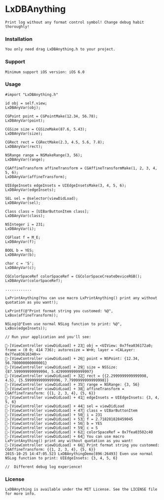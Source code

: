 # LxDBAnything
    Print log without any format control symbol! Change debug habit thoroughly!

### Installation
    You only need drag LxDBAnything.h to your project.

### Support
    Minimum support iOS version: iOS 6.0

### Usage

    #import "LxDBAnything.h"

    id obj = self.view;
    LxDBAnyVar(obj);

    CGPoint point = CGPointMake(12.34, 56.78);
    LxDBAnyVar(point);

    CGSize size = CGSizeMake(87.6, 5.43);
    LxDBAnyVar(size);

    CGRect rect = CGRectMake(2.3, 4.5, 5.6, 7.8);
    LxDBAnyVar(rect);

    NSRange range = NSMakeRange(3, 56);
    LxDBAnyVar(range);

    CGAffineTransform affineTransform = CGAffineTransformMake(1, 2, 3, 4, 5, 6);
    LxDBAnyVar(affineTransform);

    UIEdgeInsets edgeInsets = UIEdgeInsetsMake(3, 4, 5, 6);
    LxDBAnyVar(edgeInsets);

    SEL sel = @selector(viewDidLoad);
    LxDBAnyVar(sel);

    Class class = [UIBarButtonItem class];
    LxDBAnyVar(class);

    NSInteger i = 231;
    LxDBAnyVar(i);

    CGFloat f = M_E;
    LxDBAnyVar(f);

    BOOL b = YES;
    LxDBAnyVar(b);

    char c = 'S';
    LxDBAnyVar(c);

    CGColorSpaceRef colorSpaceRef = CGColorSpaceCreateDeviceRGB();
    LxDBAnyVar(colorSpaceRef);

    ............

    LxPrintAnything(You can use macro LxPrintAnything() print any without quotation as you want!);

    LxPrintf(@"Print format string you customed: %@", LxBox(affineTransform));

    NSLog(@"Even use normal NSLog function to print: %@", LxBox(edgeInsets));

    // Run your application and you'll see:

    🎈-[ViewController viewDidLoad] + 23📍 obj = <UIView: 0x7fea036172a0; frame = (0 0; 414 736); autoresize = W+H; layer = <CALayer: 0x7fea03616340>>
    🎈-[ViewController viewDidLoad] + 26📍 point = NSPoint: {12.34, 56.780000000000001}
    🎈-[ViewController viewDidLoad] + 29📍 size = NSSize: {87.599999999999994, 5.4299999999999997}
    🎈-[ViewController viewDidLoad] + 32📍 rect = {{2.2999999999999998, 4.5}, {5.5999999999999996, 7.7999999999999998}}
    🎈-[ViewController viewDidLoad] + 35📍 range = NSRange: {3, 56}
    🎈-[ViewController viewDidLoad] + 38📍 affineTransform = CGAffineTransform: {{1, 2, 3, 4}, {5, 6}}
    🎈-[ViewController viewDidLoad] + 41📍 edgeInsets = UIEdgeInsets: {3, 4, 5, 6}
    🎈-[ViewController viewDidLoad] + 44📍 sel = viewDidLoad
    🎈-[ViewController viewDidLoad] + 47📍 class = UIBarButtonItem
    🎈-[ViewController viewDidLoad] + 50📍 i = 231
    🎈-[ViewController viewDidLoad] + 53📍 f = 2.718281828459045
    🎈-[ViewController viewDidLoad] + 56📍 b = YES
    🎈-[ViewController viewDidLoad] + 59📍 c = S
    🎈-[ViewController viewDidLoad] + 62📍 colorSpaceRef = 0x7fea03502c40
    🎈-[ViewController viewDidLoad] + 64📍 You can use macro LxPrintAnything() print any without quotation as you want!
    🎈-[ViewController viewDidLoad] + 66📍 Print format string you customed: CGAffineTransform: {{1, 2, 3, 4}, {5, 6}}
    2015-10-25 14:47:05.523 LxDBAnythingDemo[896:26493] Even use normal NSLog function to print: UIEdgeInsets: {3, 4, 5, 6}

    //  Different debug log experience!

### License
    LxDBAnything is available under the MIT License. See the LICENSE file for more info.